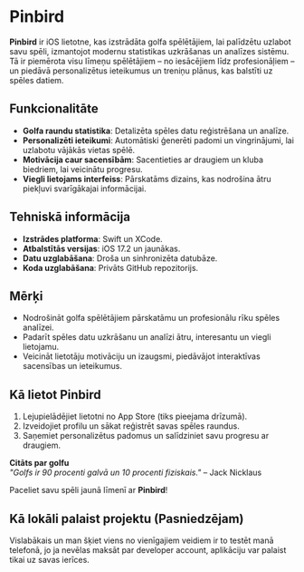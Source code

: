 # Pinbird  

**Pinbird** ir iOS lietotne, kas izstrādāta golfa spēlētājiem, lai palīdzētu uzlabot savu spēli, izmantojot modernu statistikas uzkrāšanas un analīzes sistēmu. Tā ir piemērota visu līmeņu spēlētājiem – no iesācējiem līdz profesionāļiem – un piedāvā personalizētus ieteikumus un treniņu plānus, kas balstīti uz spēles datiem.  

## Funkcionalitāte  
- **Golfa raundu statistika**: Detalizēta spēles datu reģistrēšana un analīze.  
- **Personalizēti ieteikumi**: Automātiski ģenerēti padomi un vingrinājumi, lai uzlabotu vājākās vietas spēlē.  
- **Motivācija caur sacensībām**: Sacentieties ar draugiem un kluba biedriem, lai veicinātu progresu.  
- **Viegli lietojams interfeiss**: Pārskatāms dizains, kas nodrošina ātru piekļuvi svarīgākajai informācijai.  

## Tehniskā informācija  
- **Izstrādes platforma**: Swift un XCode.  
- **Atbalstītās versijas**: iOS 17.2 un jaunākas.  
- **Datu uzglabāšana**: Droša un sinhronizēta datubāze.  
- **Koda uzglabāšana**: Privāts GitHub repozitorijs.  

## Mērķi  
- Nodrošināt golfa spēlētājiem pārskatāmu un profesionālu rīku spēles analīzei.  
- Padarīt spēles datu uzkrāšanu un analīzi ātru, interesantu un viegli lietojamu.  
- Veicināt lietotāju motivāciju un izaugsmi, piedāvājot interaktīvas sacensības un ieteikumus.  

## Kā lietot Pinbird  
1. Lejupielādējiet lietotni no App Store (tiks pieejama drīzumā).  
2. Izveidojiet profilu un sākat reģistrēt savas spēles raundus.  
3. Saņemiet personalizētus padomus un salīdziniet savu progresu ar draugiem.  

**Citāts par golfu**  
*"Golfs ir 90 procenti galvā un 10 procenti fiziskais."* – Jack Nicklaus  

Paceliet savu spēli jaunā līmenī ar **Pinbird**!  

## Kā lokāli palaist projektu (Pasniedzējam)
Vislabākais un man šķiet viens no vienīgajiem veidiem ir to testēt manā telefonā, jo ja nevēlas maksāt par developer account, aplikāciju var palaist tikai uz savas ierīces.
